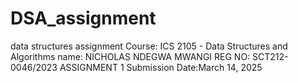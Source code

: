 # DSA_assignment
data structures assignment
Course: ICS 2105 - Data Structures and Algorithms
name: NICHOLAS NDEGWA MWANGI
REG NO: SCT212-0046/2023
ASSIGNMENT 1 
Submission Date:March 14, 2025
